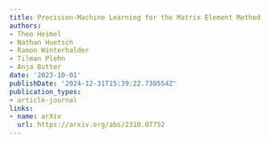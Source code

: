 ```yaml
---
title: Precision-Machine Learning for the Matrix Element Method
authors:
- Theo Heimel
- Nathan Huetsch
- Ramon Winterhalder
- Tilman Plehn
- Anja Butter
date: '2023-10-01'
publishDate: '2024-12-31T15:39:22.730554Z'
publication_types:
- article-journal
links:
- name: arXiv
  url: https://arxiv.org/abs/2310.07752
---
```

